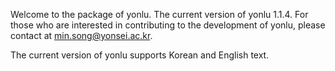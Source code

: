Welcome to the package of yonlu. The current version of yonlu 1.1.4.
For those who are interested in contributing to the development of yonlu, please contact at min.song@yonsei.ac.kr.

The current version of yonlu supports Korean and English text.